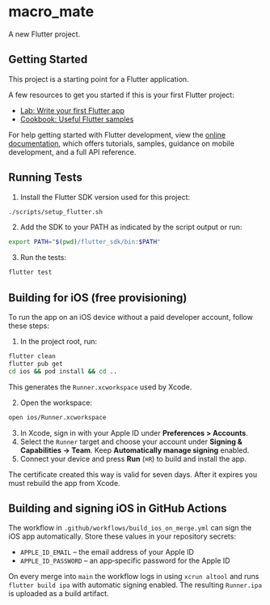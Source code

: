 # macro_mate

A new Flutter project.

## Getting Started

This project is a starting point for a Flutter application.

A few resources to get you started if this is your first Flutter project:

- [Lab: Write your first Flutter app](https://docs.flutter.dev/get-started/codelab)
- [Cookbook: Useful Flutter samples](https://docs.flutter.dev/cookbook)

For help getting started with Flutter development, view the
[online documentation](https://docs.flutter.dev/), which offers tutorials,
samples, guidance on mobile development, and a full API reference.

## Running Tests

1. Install the Flutter SDK version used for this project:

```bash
./scripts/setup_flutter.sh
```

2. Add the SDK to your PATH as indicated by the script output or run:

```bash
export PATH="$(pwd)/flutter_sdk/bin:$PATH"
```

3. Run the tests:

```bash
flutter test
```

## Building for iOS (free provisioning)

To run the app on an iOS device without a paid developer account, follow these steps:

1. In the project root, run:

```bash
flutter clean
flutter pub get
cd ios && pod install && cd ..
```

This generates the `Runner.xcworkspace` used by Xcode.

2. Open the workspace:

```bash
open ios/Runner.xcworkspace
```

3. In Xcode, sign in with your Apple ID under **Preferences > Accounts**.
4. Select the `Runner` target and choose your account under **Signing & Capabilities → Team**. Keep **Automatically manage signing** enabled.
5. Connect your device and press **Run** (`⌘R`) to build and install the app.

The certificate created this way is valid for seven days. After it expires you must rebuild the app from Xcode.


## Building and signing iOS in GitHub Actions

The workflow in `.github/workflows/build_ios_on_merge.yml` can sign the iOS app automatically. Store these values in your repository secrets:

- `APPLE_ID_EMAIL` – the email address of your Apple ID
- `APPLE_ID_PASSWORD` – an app‑specific password for the Apple ID

On every merge into `main` the workflow logs in using `xcrun altool` and runs `flutter build ipa` with automatic signing enabled. The resulting `Runner.ipa` is uploaded as a build artifact.
